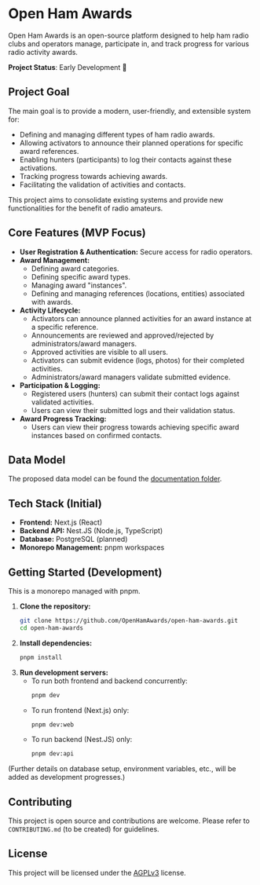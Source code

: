 # Open Ham Awards

Open Ham Awards is an open-source platform designed to help ham radio clubs and operators manage, participate in, and track progress for various radio activity awards.

**Project Status**: Early Development :construction:

## Project Goal

The main goal is to provide a modern, user-friendly, and extensible system for:

*   Defining and managing different types of ham radio awards.
*   Allowing activators to announce their planned operations for specific award references.
*   Enabling hunters (participants) to log their contacts against these activations.
*   Tracking progress towards achieving awards.
*   Facilitating the validation of activities and contacts.

This project aims to consolidate existing systems and provide new functionalities for the benefit of radio amateurs.

## Core Features (MVP Focus)

*   **User Registration & Authentication:** Secure access for radio operators.
*   **Award Management:**
    *   Defining award categories.
    *   Defining specific award types.
    *   Managing award "instances".
    *   Defining and managing references (locations, entities) associated with awards.
*   **Activity Lifecycle:**
    *   Activators can announce planned activities for an award instance at a specific reference.
    *   Announcements are reviewed and approved/rejected by administrators/award managers.
    *   Approved activities are visible to all users.
    *   Activators can submit evidence (logs, photos) for their completed activities.
    *   Administrators/award managers validate submitted evidence.
*   **Participation & Logging:**
    *   Registered users (hunters) can submit their contact logs against validated activities.
    *   Users can view their submitted logs and their validation status.
*   **Award Progress Tracking:**
    *   Users can view their progress towards achieving specific award instances based on confirmed contacts.

## Data Model

The proposed data model can be found the [documentation folder](docs/OpenHamAwards-Data-Model.pdf).

## Tech Stack (Initial)

*   **Frontend:** Next.js (React)
*   **Backend API:** Nest.JS (Node.js, TypeScript)
*   **Database:** PostgreSQL (planned)
*   **Monorepo Management:** pnpm workspaces

## Getting Started (Development)

This is a monorepo managed with pnpm.

1.  **Clone the repository:**
    ```bash
    git clone https://github.com/OpenHamAwards/open-ham-awards.git
    cd open-ham-awards
    ```
2.  **Install dependencies:**
    ```bash
    pnpm install
    ```
3.  **Run development servers:**
    *   To run both frontend and backend concurrently:
        ```bash
        pnpm dev
        ```
    *   To run frontend (Next.js) only:
        ```bash
        pnpm dev:web
        ```
    *   To run backend (Nest.JS) only:
        ```bash
        pnpm dev:api
        ```

(Further details on database setup, environment variables, etc., will be added as development progresses.)

## Contributing

This project is open source and contributions are welcome. Please refer to `CONTRIBUTING.md` (to be created) for guidelines.

## License

This project will be licensed under the [AGPLv3](https://www.gnu.org/licenses/agpl-3.0.en.html#license-text) license.